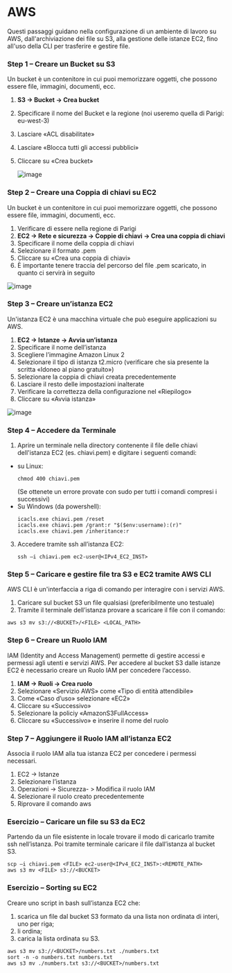 # AWS

Questi passaggi guidano nella configurazione di un ambiente di lavoro su AWS, dall'archiviazione dei file su S3, alla gestione delle istanze EC2, fino all'uso della CLI per trasferire e gestire file.

### Step 1 – Creare un Bucket su S3

Un bucket è un contenitore in cui puoi memorizzare oggetti, che possono essere file, immagini, documenti, ecc.
1. **S3 -> Bucket -> Crea bucket**
2. Specificare il nome del Bucket e la regione (noi useremo quella di
Parigi: eu-west-3)
3. Lasciare «ACL disabilitate»
4. Lasciare «Blocca tutti gli accessi pubblici»
5. Cliccare su «Crea bucket»

   ![image](https://github.com/gstella03/Cloud-Computing/assets/167904147/c67e9926-6012-4ab6-bc41-eaa6a2300111)


### Step 2 – Creare una Coppia di chiavi su EC2

Un bucket è un contenitore in cui puoi memorizzare oggetti, che possono essere file, immagini, documenti, ecc.
1. Verificare di essere nella regione di Parigi
2. **EC2 -> Rete e sicurezza -> Coppie di chiavi -> Crea una coppia di chiavi**
2. Specificare il nome della coppia di chiavi
3. Selezionare il formato .pem
4. Cliccare su «Crea una coppia di chiavi»
5. È importante tenere traccia del percorso del file .pem scaricato, in
quanto ci servirà in seguito

![image](https://github.com/gstella03/Cloud-Computing/assets/167904147/09a121cd-f33d-4b0c-a9a6-ef939e8f6b28)


### Step 3 – Creare un’istanza EC2

Un'istanza EC2 è una macchina virtuale che può eseguire applicazioni su AWS.
1. **EC2 -> Istanze -> Avvia un’istanza**
2. Specificare il nome dell’istanza
3. Scegliere l’immagine Amazon Linux 2
4. Selezionare il tipo di istanza t2.micro (verificare che sia presente la
scritta «Idoneo al piano gratuito»)
5. Selezionare la coppia di chiavi creata precedentemente
6. Lasciare il resto delle impostazioni inalterate
7. Verificare la correttezza della configurazione nel «Riepilogo»
8. Cliccare su «Avvia istanza»

![image](https://github.com/gstella03/Cloud-Computing/assets/167904147/c76a0be9-a895-49ee-984b-b2bfade99048)

### Step 4 – Accedere da Terminale

1. Aprire un terminale nella directory contenente il file delle chiavi dell'istanza EC2 (es.
chiavi.pem) e digitare i seguenti comandi:
  - su Linux:
      ```
      chmod 400 chiavi.pem
      ```
      (Se ottenete un errore provate con sudo per tutti i comandi compresi i successivi)
  - Su Windows (da powershell):
      ```
      icacls.exe chiavi.pem /reset
      icacls.exe chiavi.pem /grant:r "$($env:username):(r)"
      icacls.exe chiavi.pem /inheritance:r
      ```
3. Accedere tramite ssh all’istanza EC2:
   ```
   ssh –i chiavi.pem ec2-user@<IPv4_EC2_INST>
   ```

### Step 5 – Caricare e gestire file tra S3 e EC2 tramite AWS CLI

AWS CLI è un'interfaccia a riga di comando per interagire con i servizi AWS.
1. Caricare sul bucket S3 un file qualsiasi (preferibilmente uno testuale)
2. Tramite il terminale dell’istanza provare a scaricare il file con il comando:
  ```
  aws s3 mv s3://<BUCKET>/<FILE> <LOCAL_PATH>
  ```

### Step 6 – Creare un Ruolo IAM

IAM (Identity and Access Management) permette di gestire accessi e permessi agli utenti e servizi AWS.
Per accedere al bucket S3 dalle istanze EC2 è necessario creare un
Ruolo IAM per concedere l’accesso.
1. **IAM -> Ruoli -> Crea ruolo**
2. Selezionare «Servizio AWS» come «Tipo di entità attendibile»
3. Come «Caso d’uso» selezionare «EC2»
4. Cliccare su «Successivo»
5. Selezionare la policiy «AmazonS3FullAccess»
6. Cliccare su «Successivo» e inserire il nome del ruolo

### Step 7 – Aggiungere il Ruolo IAM all’istanza EC2

Associa il ruolo IAM alla tua istanza EC2 per concedere i permessi necessari.
1. EC2 -> Istanze
2. Selezionare l’istanza
3. Operazioni -> Sicurezza- > Modifica il ruolo IAM
4. Selezionare il ruolo creato precedentemente
5. Riprovare il comando aws

### Esercizio – Caricare un file su S3 da EC2

Partendo da un file esistente in locale trovare il modo di caricarlo
tramite ssh nell’istanza. Poi tramite terminale caricare il file
dall’istanza al bucket S3.
   ```
   scp –i chiavi.pem <FILE> ec2-user@<IPv4_EC2_INST>:<REMOTE_PATH>
   aws s3 mv <FILE> s3://<BUCKET>
   ```
### Esercizio – Sorting su EC2

Creare uno script in bash sull’istanza EC2 che:
1. scarica un file dal bucket S3 formato da una lista non ordinata di
interi, uno per riga;
2. li ordina;
3. carica la lista ordinata su S3.
   
 ```
 aws s3 mv s3://<BUCKET>/numbers.txt ./numbers.txt
 sort -n -o numbers.txt numbers.txt
 aws s3 mv ./numbers.txt s3://<BUCKET>/numbers.txt
 ```

